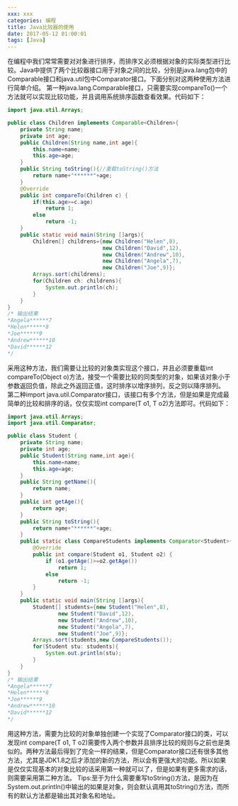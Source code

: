 ```yaml
---
xxx: xxx
categories: 编程
title: Java比较器的使用
date: 2017-05-12 01:00:01
tags: [Java]
---
```

在编程中我们常常需要对对象进行排序，而排序又必须根据对象的实际类型进行比较。Java中提供了两个比较器接口用于对象之间的比较，分别是java.lang包中的Comparable接口和java.util包中Comparator接口。下面分别对这两种使用方法进行简单介绍。
第一种java.lang.Comparable接口，只需要实现compareTo()一个方法就可以实现比较功能，并且调用系统排序函数查看效果。代码如下：
```java
import java.util.Arrays;

public class Children implements Comparable<Children>{
    private String name;
    private int age;
    public Children(String name,int age){
        this.name=name;
        this.age=age;
    }
    public String toString(){//重载toString()方法
        return name+"******"+age;
    }
    @Override
    public int compareTo(Children c) {
        if(this.age>=c.age)
            return 1;
        else
            return -1;
    }
    public static void main(String []args){
        Children[] childrens={new Children("Helen",8),
                              new Children("David",12),
                              new Children("Andrew",10),
                              new Children("Angela",7),
                              new Children("Joe",9)};
        Arrays.sort(childrens);
        for(Children ch: childrens){
            System.out.println(ch);
        }
    }
}
/* 输出结果
*Angela******7
*Helen******8
*Joe******9
*Andrew******10
*David******12
*/
```
采用这种方法，我们需要让比较的对象类实现这个接口，并且必须要重载int compareTo(Object o)方法，接受一个需要比较的同类型的对象，如果该对象小于参数返回负值，除此之外返回正值，这时排序以增序排列，反之则以降序排列。
第二种import java.util.Comparator接口，该接口有多个方法，但是如果是完成最简单的比较和排序的话，仅仅实现int compare(T o1, T o2)方法即可。代码如下：
```java
import java.util.Arrays;
import java.util.Comparator;

public class Student {
    private String name;
    private int age;
    public Student(String name,int age){
        this.name=name;
        this.age=age;
    }
    public String getName(){
        return name;
    }
    public int getAge(){
        return age;
    }
    public String toString(){
        return name+"******"+age;
    }
    public static class CompareStudents implements Comparator<Student>{
        @Override
        public int compare(Student o1, Student o2) {
            if (o1.getAge()>=o2.getAge())
                return 1;
            else
                return -1;
        }
    }
    public static void main(String []args){
        Student[] students={new Student("Helen",8),
                new Student("David",12),
                new Student("Andrew",10),
                new Student("Angela",7),
                new Student("Joe",9)};
        Arrays.sort(students,new CompareStudents());
        for(Student stu: students){
            System.out.println(stu);
        }
    }
}
/* 输出结果
*Angela******7
*Helen******8
*Joe******9
*Andrew******10
*David******12
*/
```
用这种方法，需要为比较的对象单独创建一个实现了Comparator接口的类，可以发现int compare(T o1, T o2)需要传入两个参数并且排序比较的规则与之前也是类似的。两种方法最后得到了完全一样的结果，但是Comparator接口还有很多其他方法，尤其是JDK1.8之后才添加的新的方法，所以会有更强大的功能。所以如果是仅仅实现基本的对象比较的话采用第一种就可以了，但是如果有更多需求的话，则需要采用第二种方法。
Tips:至于为什么需要重写toString()方法，是因为在System.out.println()中输出的如果是对象，则会默认调用其toString()方法，而所有的默认方法都是输出其对象名和地址。
